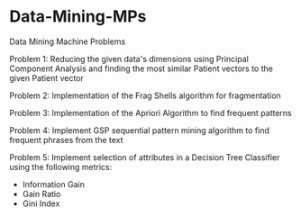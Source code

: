 # Data-Mining-MPs
Data Mining Machine Problems 

Problem 1: Reducing the given data's dimensions using Principal Component Analysis and finding the most similar Patient vectors to the given Patient vector

Problem 2: Implementation of the Frag Shells algorithm for fragmentation 

Problem 3: Implementation of the Apriori Algorithm to find frequent patterns 

Problem 4:  Implement GSP sequential pattern mining algorithm to find frequent phrases from the text

Problem 5: Implement selection of attributes in a Decision Tree Classifier using the following metrics:
* Information Gain 
* Gain Ratio 
* Gini Index
